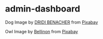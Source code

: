 # admin-dashboard
Dog Image by <a href="https://pixabay.com/users/dridibenacher-11008751/?utm_source=link-attribution&utm_medium=referral&utm_campaign=image&utm_content=3993429">DRIDI BENACHER</a> from <a href="https://pixabay.com//?utm_source=link-attribution&utm_medium=referral&utm_campaign=image&utm_content=3993429">Pixabay</a>

Owl Image by <a href="https://pixabay.com/users/bellinon-2931390/?utm_source=link-attribution&utm_medium=referral&utm_campaign=image&utm_content=4087984">Bellinon</a> from <a href="https://pixabay.com//?utm_source=link-attribution&utm_medium=referral&utm_campaign=image&utm_content=4087984">Pixabay</a>

